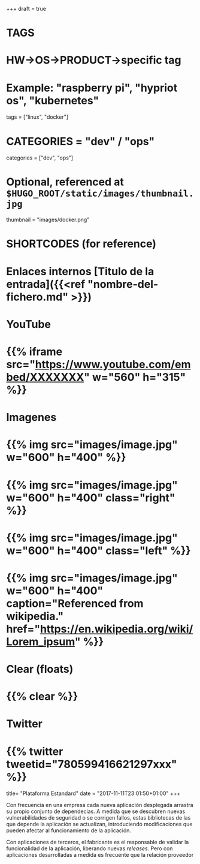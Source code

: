 +++
draft = true

# TAGS
# HW->OS->PRODUCT->specific tag
# Example: "raspberry pi", "hypriot os", "kubernetes"

tags = ["linux", "docker"]

# CATEGORIES = "dev" / "ops"
categories = ["dev", "ops"]

# Optional, referenced at `$HUGO_ROOT/static/images/thumbnail.jpg`
thumbnail = "images/docker.png"

# SHORTCODES (for reference)

# Enlaces internos [Titulo de la entrada]({{<ref "nombre-del-fichero.md" >}})

# YouTube
# {{% iframe src="https://www.youtube.com/embed/XXXXXXX" w="560" h="315" %}}
# Imagenes
# {{% img src="images/image.jpg" w="600" h="400" %}}
# {{% img src="images/image.jpg" w="600" h="400" class="right" %}}
# {{% img src="images/image.jpg" w="600" h="400" class="left" %}}
# {{% img src="images/image.jpg" w="600" h="400" caption="Referenced from wikipedia." href="https://en.wikipedia.org/wiki/Lorem_ipsum" %}}
# Clear (floats)
# {{% clear %}}
# Twitter
# {{% twitter tweetid="780599416621297xxx" %}}

title=  "Plataforma Estandard"
date = "2017-11-11T23:01:50+01:00"
+++

Con frecuencia en una empresa cada nueva aplicación desplegada arrastra su propio conjunto de dependecias. A medida que se descubren nuevas vulnerabilidades de seguridad o se corrigen fallos, estas bibliotecas de las que depende la aplicación se actualizan, introduciendo modificaciones que pueden afectar al funcionamiento de la aplicación.

Con aplicaciones de terceros, el fabricante es el responsable de validar la funcionalidad de la aplicación, liberando nuevas _releases_. Pero con aplicaciones desarrolladas a medida es frecuente que la relación proveedor 
<!--more-->